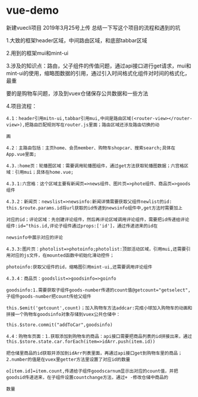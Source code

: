 # vue-demo
新建vuecli项目
2019年3月25号上传
总结一下写这个项目的流程和遇到的坑

 1.大致的框架header区域，中间路由区域，和底部tabbar区域
 
 2.用到的框架mui和mint-ui
 
 3.涉及的知识点：路由，父子组件的传值问题，通过api接口进行get请求，mui和mint-ui的使用，缩略图数据的引用，通过引入时间格式化组件对时间的格式化，最重
 
 要的是购物车问题，涉及到vuex仓储保存公共数据和一些方法
 
 4.项目流程：
 
    4.1：header引用mitn-ui,tabbar引用mui,中间是路由区域(<router-view></router-view>),把路由匹配规则写在router.js里面；路由区域还涉及路由切换的动
    
    画
    
    4.2：主路由包括：主页home、会员member、购物车shopcar、搜索search;具体在App.vue里面;
    
    4.3.:home页：轮播图区域：需要调用轮播图组件，通过get方法获取轮播图数据；六宫格区域：引用mui；具体在home.vue;
    
    4.3.1:六宫格：这个区域主要有新闻页=>news组件、图片页=>phote组件、商品页=>goods组件
    
    4.3.2：新闻页：newslist=>newsinfo:新闻详情需要获取父组件newlist的id: this.$route.params.id将url获取的id传递到newsinfo组件中,get方法时需要加上
    
    对应的id；评论区域：先创建评论组件，然后再评论区域调用评论组件，需要把id传递给评论组件:id="this.id,评论子组件通过props:['id']，通过传递进来的id在
    
    newsinfo中展示对应的评论
    
    4.3.3:图片页：photolist=>photoinfo;photolist:顶部活动区域，引用mui,还需要引用对应的js文件，在mounted函数中初始化滑动控件；
    
    photoinfo:获取父组件的id，缩略图引用mint-ui,还需要调用评论组件
    
    4.3.4：商品页：goodslist=>goodsinfo=>goinfo
    
    goodsinfo:1.需要获取子组件goods-number传递的count值@getcount="getselect",子组件goods-number把count传给父组件
    
    this.$emit('getcount',count)；加入购物车方法addcar:完成小球加入购物车的动画和拼接一个购物车goodsinfo对象存储到vuex公共仓储中：
    
    this.$store.commit("addToCar",goodsinfo)
    
    4.4：购物车页面：1.获取添加到购物车的商品：api接口需要把商品列表的id拼接出来，通过this.$store.state.car.forEach(item=>idArr.push(item.id))
    
    把仓储里商品的id获取并添加到idArr列表里面，再通过api接口get到购物车里的商品；2.number的值是在vuex里getter方法里设置了对应id的数量
    
    o[item.id]=item.count,传递给子组件goodscarnum显示出对应的count值，并把goodsid传递进来，在子组件设置countchange方法，通过+ -修改仓储中商品的
    
    数量
